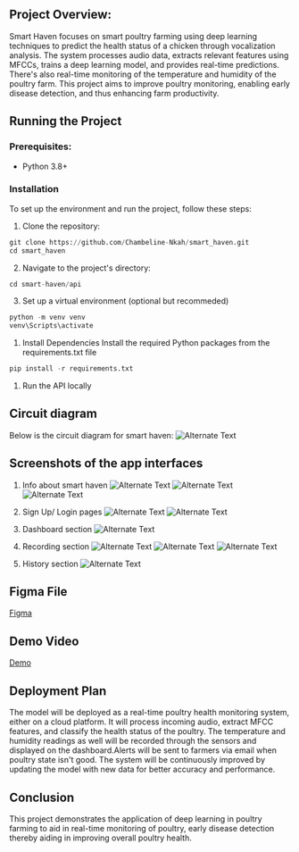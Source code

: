## **Project Overview:**
Smart Haven focuses on smart poultry farming using deep learning techniques to predict the health status of a chicken through vocalization analysis. The system processes audio data, extracts relevant features using MFCCs, trains a deep learning model, and provides real-time predictions. There's also real-time monitoring of the temperature and humidity of the poultry farm. This project aims to improve poultry monitoring, enabling early disease detection, and thus enhancing farm productivity.


## **Running the Project**

### **Prerequisites:**
- Python 3.8+

### **Installation**
To set up the environment and run the project, follow these steps:

1. Clone the repository:

```python
git clone https://github.com/Chambeline-Nkah/smart_haven.git
cd smart_haven
```

2. Navigate to the project's directory:
```python
cd smart-haven/api
```
3. Set up a virtual environment (optional but recommeded)
```python
python -m venv venv
venv\Scripts\activate
```

1. Install Dependencies
Install the required Python packages from the requirements.txt file
```python
pip install -r requirements.txt
```

1. Run the API locally


## **Circuit diagram**
Below is the circuit diagram for smart haven:
![Alternate Text](images/circuit_diagram.png)

## **Screenshots of the app interfaces**

1. Info about smart haven
![Alternate Text](images/info1.png)
![Alternate Text](images/info2.png)
![Alternate Text](images/info3.png)

2. Sign Up/ Login pages
![Alternate Text](images/signup.png)
![Alternate Text](images/login.png)

3. Dashboard section
![Alternate Text](images/dashboard.png)

4. Recording section
![Alternate Text](images/record_audio.png)
![Alternate Text](images/send_audio.png)
![Alternate Text](images/insights.png)

5. History section
![Alternate Text](images/history.png)


## Figma File
[Figma](https://www.figma.com/design/jM4jeLnMvGebyfmjqSRLn8/Capstone-Project?node-id=0-1&p=f&t=WiUQlnC0pmLfFiKK-0)

## Demo Video
[Demo](https://drive.google.com/file/d/1Bam0GD871M_vi7w6Y7lNlaAVoh8IP1ha/view?usp=drive_link)


## **Deployment Plan**
The model will be deployed as a real-time poultry health monitoring system, either on a cloud platform. It will process incoming audio, extract MFCC features, and classify the health status of the poultry. The temperature and humidity readings as well will be recorded through the sensors and displayed on the dashboard.Alerts will be sent to farmers via email when poultry state isn't good. The system will be continuously improved by updating the model with new data for better accuracy and performance.


## **Conclusion**
This project demonstrates the application of deep learning in poultry farming to aid in real-time monitoring of poultry, early disease detection thereby aiding in improving overall poultry health.